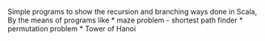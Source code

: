 Simple programs to show the recursion and branching ways done in Scala, By the means of programs like
    * maze problem - shortest path finder
    * permutation problem
    * Tower of Hanoi
